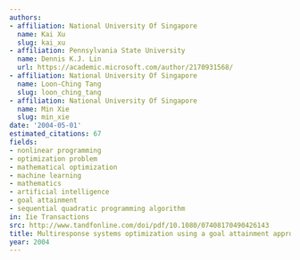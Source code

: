 ```yaml
---
authors:
- affiliation: National University Of Singapore
  name: Kai Xu
  slug: kai_xu
- affiliation: Pennsylvania State University
  name: Dennis K.J. Lin
  url: https://academic.microsoft.com/author/2170931568/
- affiliation: National University Of Singapore
  name: Loon-Ching Tang
  slug: loon_ching_tang
- affiliation: National University Of Singapore
  name: Min Xie
  slug: min_xie
date: '2004-05-01'
estimated_citations: 67
fields:
- nonlinear programming
- optimization problem
- mathematical optimization
- machine learning
- mathematics
- artificial intelligence
- goal attainment
- sequential quadratic programming algorithm
in: Iie Transactions
src: http://www.tandfonline.com/doi/pdf/10.1080/07408170490426143
title: Multiresponse systems optimization using a goal attainment approach
year: 2004
---
```

